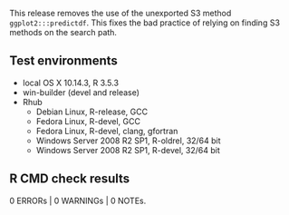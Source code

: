 This release removes the use of the unexported S3 method `ggplot2:::predictdf`.
This fixes the bad practice of relying on finding S3 methods on the search path.

## Test environments

* local OS X 10.14.3, R 3.5.3
* win-builder (devel and release)
* Rhub
  * Debian Linux, R-release, GCC
  * Fedora Linux, R-devel, GCC
  * Fedora Linux, R-devel, clang, gfortran
  * Windows Server 2008 R2 SP1, R-oldrel, 32/64 bit
  * Windows Server 2008 R2 SP1, R-devel, 32/64 bit

## R CMD check results

0 ERRORs | 0 WARNINGs | 0 NOTEs.
